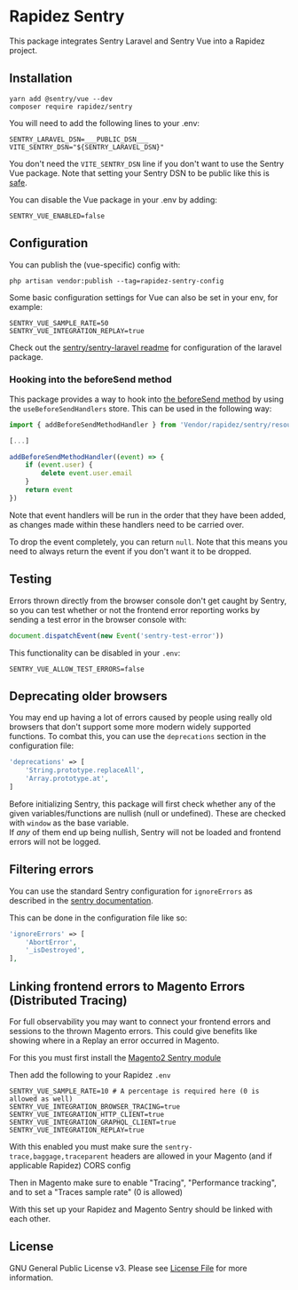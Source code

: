 # Rapidez Sentry
This package integrates Sentry Laravel and Sentry Vue into a Rapidez project.

## Installation

```
yarn add @sentry/vue --dev
composer require rapidez/sentry
```

You will need to add the following lines to your .env:

```
SENTRY_LARAVEL_DSN=___PUBLIC_DSN___
VITE_SENTRY_DSN="${SENTRY_LARAVEL_DSN}"
```

You don't need the `VITE_SENTRY_DSN` line if you don't want to use the Sentry Vue package. Note that setting your Sentry DSN to be public like this is [safe](https://docs.sentry.io/concepts/key-terms/dsn-explainer/).

You can disable the Vue package in your .env by adding:

```
SENTRY_VUE_ENABLED=false
```

## Configuration

You can publish the (vue-specific) config with:
```
php artisan vendor:publish --tag=rapidez-sentry-config
```

Some basic configuration settings for Vue can also be set in your env, for example:
```
SENTRY_VUE_SAMPLE_RATE=50
SENTRY_VUE_INTEGRATION_REPLAY=true
```

Check out the [sentry/sentry-laravel readme](https://github.com/getsentry/sentry-laravel) for configuration of the laravel package.

### Hooking into the beforeSend method

This package provides a way to hook into [the beforeSend method](https://docs.sentry.io/platforms/javascript/guides/vue/configuration/filtering/#using-before-send) by using the `useBeforeSendHandlers` store. This can be used in the following way:

```js
import { addBeforeSendMethodHandler } from 'Vendor/rapidez/sentry/resources/js/stores/useBeforeSendHandlers'

[...]

addBeforeSendMethodHandler((event) => {
    if (event.user) {
        delete event.user.email
    }
    return event
})
```

Note that event handlers will be run in the order that they have been added, as changes made within these handlers need to be carried over.

To drop the event completely, you can return `null`. Note that this means you need to always return the event if you don't want it to be dropped.

## Testing

Errors thrown directly from the browser console don't get caught by Sentry, so you can test whether or not the frontend error reporting works by sending a test error in the browser console with:

```js
document.dispatchEvent(new Event('sentry-test-error'))
```

This functionality can be disabled in your `.env`:

```
SENTRY_VUE_ALLOW_TEST_ERRORS=false
```

## Deprecating older browsers

You may end up having a lot of errors caused by people using really old browsers that don't support some more modern widely supported functions. To combat this, you can use the `deprecations` section in the configuration file:

```php
'deprecations' => [
    'String.prototype.replaceAll',
    'Array.prototype.at',
]
```

Before initializing Sentry, this package will first check whether any of the given variables/functions are nullish (null or undefined). These are checked with `window` as the base variable.  
If *any* of them end up being nullish, Sentry will not be loaded and frontend errors will not be logged.

## Filtering errors

You can use the standard Sentry configuration for `ignoreErrors` as described in the [sentry documentation](https://docs.sentry.io/platforms/javascript/guides/vue/configuration/filtering/#using-ignore-errors).

This can be done in the configuration file like so:

```php
'ignoreErrors' => [
    'AbortError',
    '_isDestroyed',
],
```

## Linking frontend errors to Magento Errors (Distributed Tracing)

For full observability you may want to connect your frontend errors and sessions to the thrown Magento errors.
This could give benefits like showing where in a Replay an error occurred in Magento.

For this you must first install the [Magento2 Sentry module](https://github.com/justbetter/magento2-sentry)

Then add the following to your Rapidez `.env`

```env
SENTRY_VUE_SAMPLE_RATE=10 # A percentage is required here (0 is allowed as well)
SENTRY_VUE_INTEGRATION_BROWSER_TRACING=true
SENTRY_VUE_INTEGRATION_HTTP_CLIENT=true
SENTRY_VUE_INTEGRATION_GRAPHQL_CLIENT=true
SENTRY_VUE_INTEGRATION_REPLAY=true
```

With this enabled you must make sure the `sentry-trace,baggage,traceparent` headers are allowed in your Magento (and if applicable Rapidez) CORS config

Then in Magento make sure to enable "Tracing", "Performance tracking", and to set a "Traces sample rate" (0 is allowed)

With this set up your Rapidez and Magento Sentry should be linked with each other.

## License

GNU General Public License v3. Please see [License File](LICENSE) for more information.
